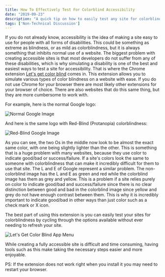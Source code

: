 ```yaml
---
title: How To Effectively Test For Colorblind Accessibility
date: "2019-09-23"
description: "A quick tip on how to easily test any site for colorblind accessibility."
tags: ['Non-Technical Discussion']
---
```


If you do not already know, accessibility is the idea of making a site easy to use for people with all forms of disabilities. This could be something as extreme as blindness, or as mild as colorblindness, but it is always something that inhibits normal use of a website. The biggest problem with creating accessible sites is that most developers do not suffer from any of these disabilities, which is why simulating a disability is one of the best and easiest ways to test a site for accessibility. That is where the Chrome extension [Let's get color blind](https://chrome.google.com/webstore/detail/lets-get-color-blind/bkdgdianpkfahpkmphgehigalpighjck) comes in. This extension allows you to simulate various types of color blindness on a website with ease. If you do not use Chrome for your browser there are most likely other extensions for your browser of choice. There are also websites that do this same thing, but they are more cumbersome to work with.

For example, here is the normal Google logo:

![Normal Google Image](/articleAssets/2019-09/colorblind-accessibility-testing/Google_Normal.png)

And here is the same logo with Red-Blind (Protanopia) colorblindness:

![Red-Blind Google Image](/articleAssets/2019-09/colorblind-accessibility-testing/Google_Colorblind.png)

As you can see, the two Os in the middle now look to be almost the exact same color, with one being slightly lighter than the other. This is something that is a huge problem with many websites, because they use color to indicate good/bad or success/failure. If a site's colors look the same to someone with colorblindness that can make it incredibly difficult for them to use that site. The L and E of Google represent a similar problem. The non-colorblind image has the L and E as green and red while the colorblind image has them as grey and yellow. This is a problem if a site relies purely on color to indicate good/bad and success/failure since there is no clear distinction between good and bad in the colorblind image since yellow and grey do not have enough contrast between them. This is why it is incredibly important to indicate good/bad in other ways than just color such as a check mark or X icon.

The best part of using this extension is you can easily test your sites for colorblindness by cycling through the options available without ever needing to refresh your site.

![Let's Get Color Blind App Menu](/articleAssets/2019-09/colorblind-accessibility-testing/Colorblinding_App.png)

While creating a fully accessible site is difficult and time consuming, having tools such as this make taking the necessary steps easier and more enjoyable.

PS: If the extension does not work right when you install it you may need to restart your browser.
